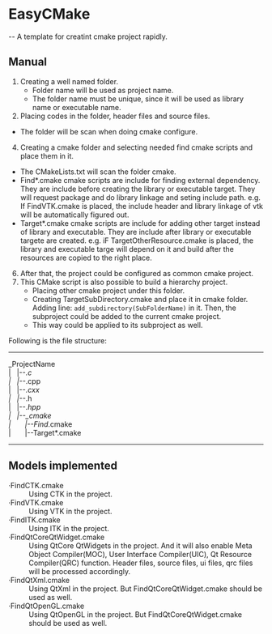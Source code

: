 # EasyCMake

-- A template for creatint cmake project rapidly.

## Manual

1.  Creating a well named folder.
    *   Folder name will be used as project name.
    *   The folder name must be unique, since it will be used as library name or executable name.
2.  Placing codes in the folder, header files and source files.

*   The folder will be scan when doing cmake configure.

4.  Creating a cmake folder and selecting needed find cmake scripts and place them in it.

*   The CMakeLists.txt will scan the folder cmake.
*   Find*.cmake cmake scripts are include for finding external dependency. They are include before creating the library or executable target. They will request package and do library linkage and seting include path. e.g. If FindVTK.cmake is placed, the include header and library linkage of vtk will be automatically figured out.
*   Target*.cmake cmake scripts are include for adding other target instead of library and executable. They are include after library or executable targete are created. e.g. iF TargetOtherResource.cmake is placed, the library and executable targe will depend on it and build after the resources are copied to the right place.

6.  After that, the project could be configured as common cmake project.
7.  This CMake script is also possible to build a hierarchy project.
    *   Placing other cmake project under this folder.
    *   Creating TargetSubDirectory.cmake and place it in cmake folder. Adding line: `add_subdirectory(SubFolderName)` in it. Then, the subproject could be added to the current cmake project.
    *   This way could be applied to its subproject as well.

Following is the file structure:  

* * *

_ProjectName  
|   |--*.c  
|   |--*.cpp  
|   |--*.cxx  
|   |--*.h  
|   |--*.hpp  
|   |--_cmake  
|       |--Find*.cmake  
|       |--Target*.cmake  

* * *

## Models implemented

<dl>

<dt>·FindCTK.cmake</dt>

<dd>Using CTK in the project.</dd>

<dt>·FindVTK.cmake</dt>

<dd>Using VTK in the project.</dd>

<dt>·FindITK.cmake</dt>

<dd>Using ITK in the project.</dd>

<dt>·FindQtCoreQtWidget.cmake</dt>

<dd>Using QtCore QtWidgets in the project. And it will also enable Meta Object Compiler(MOC), User Interface Compiler(UIC), Qt Resource Compiler(QRC) function. Header files, source files, ui files, qrc files will be processed accordingly.</dd>

<dt>·FindQtXml.cmake</dt>

<dd>Using QtXml in the project. But FindQtCoreQtWidget.cmake should be used as well.</dd>

<dt>·FindQtOpenGL.cmake</dt>

<dd>Using QtOpenGL in the project. But FindQtCoreQtWidget.cmake should be used as well.</dd>

</dl>